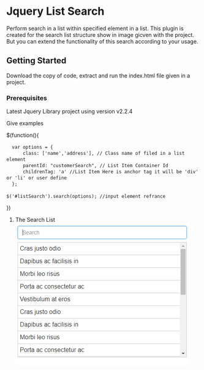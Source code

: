 # Jquery List Search 

Perform search in a list within specified element in a list.
This plugin is created for the search list structure show in image gicven with the project.
But you can extend the functionality of this search according to your usage.

## Getting Started

Download the copy of code, extract and run the index.html file given in a project.

### Prerequisites

Latest Jquery Library project using version v2.2.4

Give examples

$(function(){  

      var options = {
          class: ['name','address'], // Class name of filed in a list element
          parentId: "customerSearch", // List Item Container Id
          childrenTag: 'a' //List Item Here is anchor tag it will be 'div' or 'li' or user define 
      };
  
    $('#listSearch').search(options); //input element refrance  
})  
 
 1. The Search List 
 ![alt text](https://github.com/khanwasim1992/JqueryListSearch-/blob/master/list.PNG)
    
  
